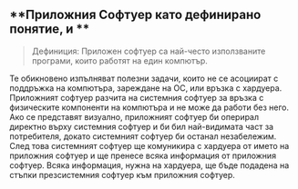 **Приложния Софтуер като дефинирано понятие, и ** 
--
> Дефиниция: Приложен софтуер са най-често използваните програми, които работят на един компютър. 

 Те обикновено изпълняват полезни задачи, които не се асоциират с поддръжка на компютъра, зареждане на ОС, или връзка с хардуера. Приложният софтуер разчита на системния софтуер за връзка с физическите компоненти на компютъра и не може да работи без него. Ако се представят визуално, приложният софтуер би оперирал директно върху системния софтуер и би бил най-видимата част за потребителя, докато системният софтуер би останал незабележим. След това системният софтуер ще комуникира с хардуера от името на приложния софтуер и ще пренесе всяка информация от приложния софтуер. Всяка информация, нужна на хардуера, ще бъде подадена на стъпки презсистемния софтуер към приложния софтуер.